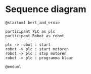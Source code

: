 # Sequence diagram

```plantuml
@startuml bert_and_ernie

participant PLC as plc
participant Robot as robot

plc -> robot : start
robot -> plc : start motoren
robot -> plc : stop motoren
robot -> plc : programma klaar

@enduml
```
